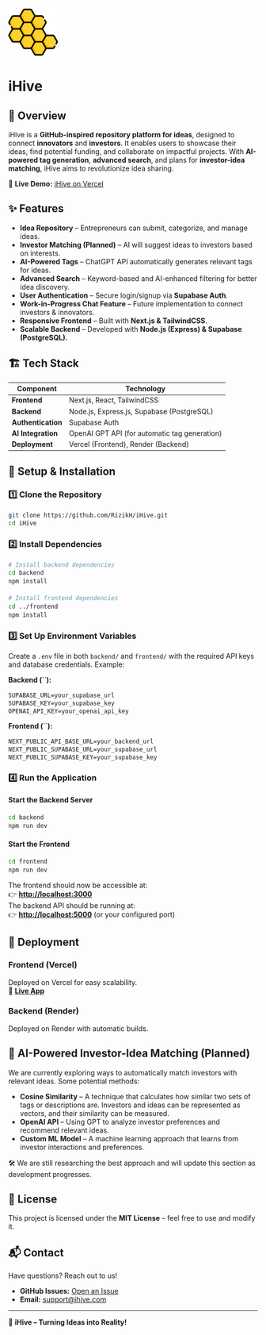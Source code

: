 <img src='frontend/public/Images/iHive.png' alt='iHive Logo' width='100' height='100'>

# iHive

## 🚀 Overview

iHive is a **GitHub-inspired repository platform for ideas**, designed to connect **innovators** and **investors**. It enables users to showcase their ideas, find potential funding, and collaborate on impactful projects. With **AI-powered tag generation**, **advanced search**, and plans for **investor-idea matching**, iHive aims to revolutionize idea sharing.

🔗 **Live Demo:** [iHive on Vercel](https://ihive.vercel.app/)

## ✨ Features

- **Idea Repository** – Entrepreneurs can submit, categorize, and manage ideas.
- **Investor Matching (Planned)** – AI will suggest ideas to investors based on interests.
- **AI-Powered Tags** – ChatGPT API automatically generates relevant tags for ideas.
- **Advanced Search** – Keyword-based and AI-enhanced filtering for better idea discovery.
- **User Authentication** – Secure login/signup via **Supabase Auth**.
- **Work-in-Progress Chat Feature** – Future implementation to connect investors & innovators.
- **Responsive Frontend** – Built with **Next.js & TailwindCSS**.
- **Scalable Backend** – Developed with **Node.js (Express) & Supabase (PostgreSQL).**

## 🏗️ Tech Stack

| Component          | Technology                                    |
| ------------------ | --------------------------------------------- |
| **Frontend**       | Next.js, React, TailwindCSS                   |
| **Backend**        | Node.js, Express.js, Supabase (PostgreSQL)    |
| **Authentication** | Supabase Auth                                 |
| **AI Integration** | OpenAI GPT API (for automatic tag generation) |
| **Deployment**     | Vercel (Frontend), Render (Backend)           |

## 🔧 Setup & Installation

### 1️⃣ Clone the Repository

```sh
git clone https://github.com/RizikH/iHive.git
cd iHive
```

### 2️⃣ Install Dependencies

```sh
# Install backend dependencies
cd backend
npm install

# Install frontend dependencies
cd ../frontend
npm install
```

### 3️⃣ Set Up Environment Variables

Create a `.env` file in both `backend/` and `frontend/` with the required API keys and database credentials. Example:

**Backend (**``**):**

```env
SUPABASE_URL=your_supabase_url
SUPABASE_KEY=your_supabase_key
OPENAI_API_KEY=your_openai_api_key
```

**Frontend (**``**):**

```env
NEXT_PUBLIC_API_BASE_URL=your_backend_url
NEXT_PUBLIC_SUPABASE_URL=your_supabase_url
NEXT_PUBLIC_SUPABASE_KEY=your_supabase_key
```

### 4️⃣ Run the Application

#### Start the Backend Server

```sh
cd backend
npm run dev
```

#### Start the Frontend

```sh
cd frontend
npm run dev
```

The frontend should now be accessible at:\
👉 [**http://localhost:3000**](http://localhost:3000)\
The backend API should be running at:\
👉 [**http://localhost:5000**](http://localhost:5000) (or your configured port)

## 🚀 Deployment

### **Frontend (Vercel)**

Deployed on Vercel for easy scalability.\
🔗 [**Live App**](https://ihive.vercel.app/)

### **Backend (Render)**

Deployed on Render with automatic builds.

## 🤖 AI-Powered Investor-Idea Matching (Planned)

We are currently exploring ways to automatically match investors with relevant ideas. Some potential methods:

- **Cosine Similarity** – A technique that calculates how similar two sets of tags or descriptions are. Investors and ideas can be represented as vectors, and their similarity can be measured.
- **OpenAI API** – Using GPT to analyze investor preferences and recommend relevant ideas.
- **Custom ML Model** – A machine learning approach that learns from investor interactions and preferences.

🛠️ We are still researching the best approach and will update this section as development progresses.

## 📜 License

This project is licensed under the **MIT License** – feel free to use and modify it.

## 📬 Contact

Have questions? Reach out to us!

- **GitHub Issues:** [Open an Issue](https://github.com/RizikH/iHive/issues)
- **Email:** [support@ihive.com](mailto\:support@ihive.com)

---

🚀 **iHive – Turning Ideas into Reality!**

